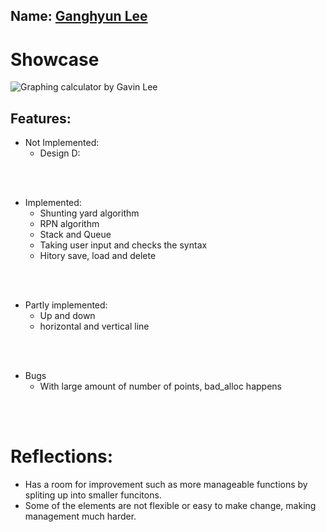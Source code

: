 
## Name: <ins> Ganghyun Lee </ins>

# **Showcase**
![Graphing calculator by Gavin Lee](./outcome/1.gif)

## Features:

- Not Implemented:
  - Design D:

<br><br>

- Implemented:
  - Shunting yard algorithm
  - RPN algorithm
  - Stack and Queue
  - Taking user input and checks the syntax
  - Hitory save, load and delete

<br><br>

- Partly implemented:
  - Up and down
  - horizontal and vertical line

<br><br>

- Bugs
  - With large amount of number of points, bad_alloc happens

<br><br>

# Reflections:

- Has a room for improvement such as more manageable functions by spliting up into smaller funcitons.
- Some of the elements are not flexible or easy to make change, making management much harder.





